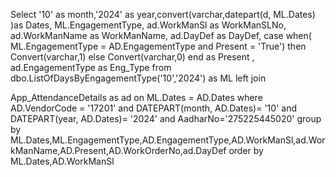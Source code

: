 Select '10' as month,'2024' as year,convert(varchar,datepart(d, ML.Dates) )as Dates, ML.EngagementType, ad.WorkManSl as WorkManSLNo, ad.WorkManName as WorkManName, ad.DayDef as DayDef, case when( ML.EngagementType = AD.EngagementType and Present = 'True') then Convert(varchar,1) else Convert(varchar,0) end as Present , ad.EngagementType as Eng_Type from dbo.ListOfDaysByEngagementType('10','2024') as ML left join

App_AttendanceDetails as ad on ML.Dates = AD.Dates where AD.VendorCode = '17201' and DATEPART(month, AD.Dates)= '10' and DATEPART(year, AD.Dates)= '2024' and AadharNo='275225445020' group by ML.Dates,ML.EngagementType,AD.EngagementType,AD.WorkManSl,ad.WorkManName,AD.Present,AD.WorkOrderNo,ad.DayDef order by ML.Dates,AD.WorkManSl
